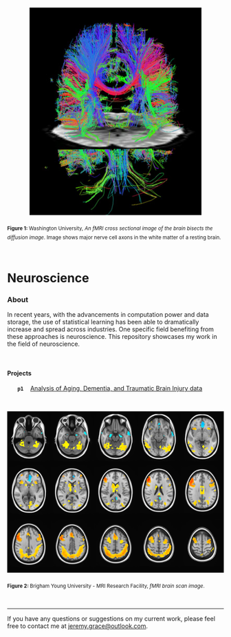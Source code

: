 <p align='center'>
<img alt="Diffusion.fMRI" src="img/brainscan.ucberkley.jpg" width='400'>  

<sub><b>Figure 1: </b> Washington University, _An fMRI cross sectional image of the brain bisects the diffusion image_. Image shows major nerve cell axons in the white matter of a resting brain. </sub>
</p>

<br>

Neuroscience
==========

### About

In recent years, with the advancements in computation power and data storage, the use of statistical learning has been able to dramatically increase and spread across industries. One specific field benefiting from these approaches is neuroscience. This repository showcases my work in the field of neuroscience.


<br>

#### Projects

&nbsp;&nbsp;&nbsp;&nbsp;&nbsp; **`p1`**     &nbsp;&nbsp; [Analysis of Aging, Dementia, and Traumatic Brain Injury data](https://github.com/jeremygrace/neuroscience/tree/master/aging-dementia-tbi)


<br>
<p align='center'>
<img alt="fMRI" src="img/fmri.byu-compact.png" width='800'>  

<sub><b>Figure 2: </b> Brigham Young University - MRI Research Facility, _fMRI brain scan image_.</sub>
</p>

<br>

---

If you have any questions or suggestions on my current work, please feel free to contact me at jeremy.grace@outlook.com.
